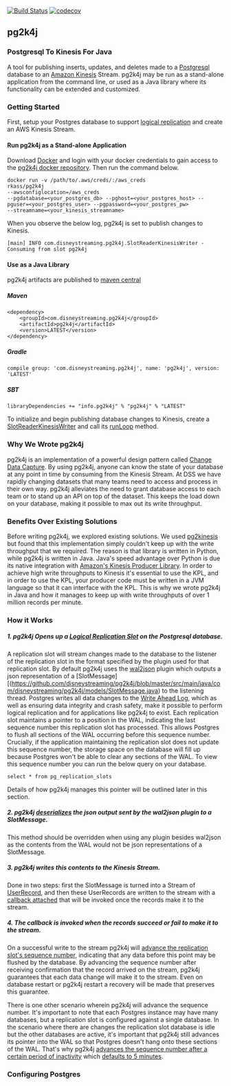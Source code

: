 
[![Build Status](https://travis-ci.com/disneystreaming/pg2k4j.svg?branch=master)](https://travis-ci.com/disneystreaming/pg2k4j) [![codecov](https://codecov.io/gh/disneystreaming/pg2k4j/branch/master/graph/badge.svg)](https://codecov.io/gh/disneystreaming/pg2k4j)

## pg2k4j

### Postgresql To Kinesis For Java

A tool for publishing inserts, updates, and deletes made to a [Postgresql](https://www.postgresql.org/) database to an [Amazon Kinesis](https://aws.amazon.com/kinesis/) Stream.
pg2k4j may be run as a stand-alone application from the command line, or used as a Java library where its functionality
can be extended and customized.

### Getting Started

First, setup your Postgres database to support [logical replication](https://www.postgresql.org/docs/10/static/logical-replication.html) and create an AWS Kinesis Stream.
 
#### Run pg2k4j as a Stand-alone Application
Download [Docker](https://www.docker.com/get-started) and login with your docker credentials to gain access to the [pg2k4j docker repository](https://hub.docker.com/r/rkass/pg2k4j/).
Then run the command below.
```
docker run -v /path/to/.aws/creds/:/aws_creds 
rkass/pg2k4j 
--awsconfiglocation=/aws_creds
--pgdatabase=<your_postgres_db> --pghost=<your_postgres_host> --pguser=<your_postgres_user> --pgpassword=<your_postgres_pw> 
--streamname=<your_kinesis_streamname>
``` 

When you observe the below log, pg2k4j is set to publish changes to Kinesis.

```
[main] INFO com.disneystreaming.pg2k4j.SlotReaderKinesisWriter - Consuming from slot pg2k4j
 ```
 
#### Use as a Java Library

pg2k4j artifacts are published to [maven central](https://mvnrepository.com/artifact/com.disneystreaming/pg2k4j)

##### Maven

```
<dependency>
    <groupId>com.disneystreaming.pg2k4j</groupId>
    <artifactId>pg2k4j</artifactId>
    <version>LATEST</version>
</dependency>
```

##### Gradle

```
compile group: 'com.disneystreaming.pg2k4j', name: 'pg2k4j', version: 'LATEST'
```

##### SBT

```
libraryDependencies += "info.pg2k4j" % "pg2k4j" % "LATEST"
```

To initialize and begin publishing database changes to Kinesis, create a [SlotReaderKinesisWriter](https://github.com/disneystreaming/pg2k4j/blob/master/src/main/java/com/disneystreaming/pg2k4j/SlotReaderKinesisWriter.java) 
and call its [runLoop](https://github.com/disneystreaming/pg2k4j/blob/master/src/main/java/com/disneystreaming/pg2k4j/SlotReaderKinesisWriter.java#L84) method.

### Why We Wrote pg2k4j

pg2k4j is an implementation of a powerful design pattern called [Change Data Capture](https://en.wikipedia.org/wiki/Change_data_capture).
By using pg2k4j, anyone can know the state of your database at any point in time by consuming from the Kinesis Stream.
At DSS we have rapidly changing datasets that many teams need to access and process in their own way. pg2k4j 
alleviates the need to grant database access to each team or to stand up an API on top of the dataset. This keeps the load down
on your database, making it possible to max out its write throughput. 

### Benefits Over Existing Solutions

Before writing pg2k4j, we explored existing solutions. We used [pg2kinesis](https://github.com/handshake/pg2kinesis) but found
that this implementation simply couldn't keep up with the write throughput that we required. The reason is that library is written
in Python, while pg2k4j is written in Java. Java's speed advantage over Python is due its native integration with [Amazon's
Kinesis Producer Library](https://docs.aws.amazon.com/streams/latest/dev/developing-producers-with-kpl.html). In order to 
achieve high write throughputs to Kinesis it's essential to use the KPL, and in order to use the KPL, your producer code
must be written in a JVM language so that it can interface with the KPL. This is why we wrote pg2k4j in Java and how it manages to keep
up with write throughputs of over 1 million records per minute.

### How it Works

##### 1. pg2k4j Opens up a [Logical Replication Slot](https://www.postgresql.org/docs/10/static/logicaldecoding-explanation.html#LOGICALDECODING-REPLICATION-SLOTS) on the Postgresql database.

A replication slot will stream changes made to the database to the listener of the replication slot in the format specified
by the plugin used for that replication slot. By default pg2k4j uses the [wal2json](https://github.com/eulerto/wal2json) plugin
which outputs a json representation of a [SlotMessage][(https://github.com/disneystreaming/pg2k4j/blob/master/src/main/java/com/disneystreaming/pg2k4j/models/SlotMessage.java) to the 
listening thread. Postgres writes all data changes to the [Write Ahead Log](https://www.postgresql.org/docs/10/static/wal-intro.html), which
as well as ensuring data integrity and crash safety, make it possible to perform logical replication and for applications like
pg2k4j to exist. Each replication slot maintains a pointer to a position in the WAL, indicating the last sequence number this replication
slot has processed. This allows Postgres to flush all sections of the WAL occurring before this sequence number. Crucially, if the
application maintaining the replication slot does not update this sequence number, the storage space on the database will fill up because
Postgres won't be able to clear any sections of the WAL. To view this sequence number you can run the below query on your database.

```
select * from pg_replication_slots
```

Details of how pg2k4j manages this pointer will be outlined later in this section.

##### 2. pg2k4j [deserializes](https://github.com/disneystreaming/pg2k4j/blob/master/src/main/java/com/disneystreaming/pg2k4j/SlotReaderKinesisWriter.java#L277) the json output sent by the wal2json plugin to a SlotMessage.

This method should be overridden when using any plugin besides wal2json as the contents from the WAL would not be json
representations of a SlotMessage.

##### 3. pg2k4j writes this contents to the Kinesis Stream.

Done in two steps: first the SlotMessage is turned into a Stream of [UserRecord](https://github.com/awslabs/amazon-kinesis-producer/blob/master/java/amazon-kinesis-producer/src/main/java/com/amazonaws/services/kinesis/producer/UserRecord.java), and then
these UserRecords are written to the stream with a [callback attached](https://github.com/disneystreaming/pg2k4j/blob/master/src/main/java/com/disneystreaming/pg2k4j/SlotReaderKinesisWriter.java#L245) that will be invoked once the records make it to the 
stream.

##### 4. The callback is invoked when the records succeed or fail to make it to the stream.

On a successful write to the stream pg2k4j will [advance the replication slot's sequence number](https://github.com/disneystreaming/pg2k4j/blob/master/src/main/java/com/disneystreaming/pg2k4j/SlotReaderCallback.java#L83), indicating
that any data before this point may be flushed by the database. By advancing the sequence number after receiving confirmation
that the record arrived on the stream, pg2k4j guarantees that each data change will make it to the stream. Even on database restart 
or pg2k4j restart a recovery will be made that preserves this guarantee.

There is one other scenario wherein pg2k4j will advance the sequence number. It's important to note that each Postgres instance
may have many databases, but a replication slot is configured against a single database. In the scenario where there are changes
the replication slot database is idle but the other databases are active, it's important that pg2k4j still advances its pointer into
the WAL so that Postgres doesn't hang onto these sections of the WAL. That's why pg2k4j [advances the sequence number after
a certain period of inactivity](https://github.com/disneystreaming/pg2k4j/blob/master/src/main/java/com/disneystreaming/pg2k4j/SlotReaderKinesisWriter.java#L204-L206)
which [defaults to 5 minutes](https://github.com/disneystreaming/pg2k4j/blob/master/src/main/java/com/disneystreaming/pg2k4j/ReplicationConfiguration.java#L38).

### Configuring Postgres